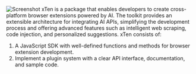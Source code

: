 ![Screenshot](https://github.com/cs210/2023-87Capital/xten_sdk.png)
xTen is a package that enables developers to create cross-platform browser extensions powered by AI. The toolkit provides an extensible architecture for integrating AI APIs, simplifying the development process and offering advanced features such as intelligent web scraping, code injection, and personalized suggestions.
xTen consists of:
1. A JavaScript SDK with well-defined functions and methods for browser extension development.
2. Implement a plugin system with a clear API interface, documentation, and sample code.
